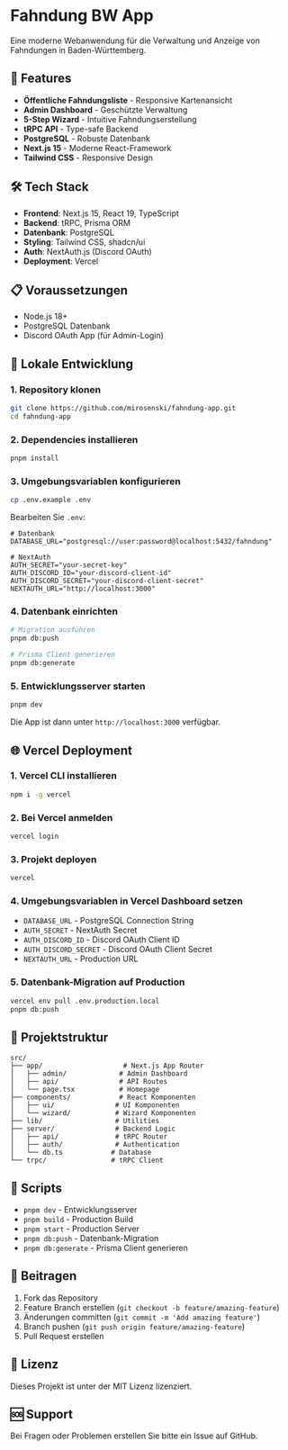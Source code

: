 # Fahndung BW App

Eine moderne Webanwendung für die Verwaltung und Anzeige von Fahndungen in Baden-Württemberg.

## 🚀 Features

- **Öffentliche Fahndungsliste** - Responsive Kartenansicht
- **Admin Dashboard** - Geschützte Verwaltung
- **5-Step Wizard** - Intuitive Fahndungserstellung
- **tRPC API** - Type-safe Backend
- **PostgreSQL** - Robuste Datenbank
- **Next.js 15** - Moderne React-Framework
- **Tailwind CSS** - Responsive Design

## 🛠️ Tech Stack

- **Frontend**: Next.js 15, React 19, TypeScript
- **Backend**: tRPC, Prisma ORM
- **Datenbank**: PostgreSQL
- **Styling**: Tailwind CSS, shadcn/ui
- **Auth**: NextAuth.js (Discord OAuth)
- **Deployment**: Vercel

## 📋 Voraussetzungen

- Node.js 18+
- PostgreSQL Datenbank
- Discord OAuth App (für Admin-Login)

## 🚀 Lokale Entwicklung

### 1. Repository klonen
```bash
git clone https://github.com/mirosenski/fahndung-app.git
cd fahndung-app
```

### 2. Dependencies installieren
```bash
pnpm install
```

### 3. Umgebungsvariablen konfigurieren
```bash
cp .env.example .env
```

Bearbeiten Sie `.env`:
```env
# Datenbank
DATABASE_URL="postgresql://user:password@localhost:5432/fahndung"

# NextAuth
AUTH_SECRET="your-secret-key"
AUTH_DISCORD_ID="your-discord-client-id"
AUTH_DISCORD_SECRET="your-discord-client-secret"
NEXTAUTH_URL="http://localhost:3000"
```

### 4. Datenbank einrichten
```bash
# Migration ausführen
pnpm db:push

# Prisma Client generieren
pnpm db:generate
```

### 5. Entwicklungsserver starten
```bash
pnpm dev
```

Die App ist dann unter `http://localhost:3000` verfügbar.

## 🌐 Vercel Deployment

### 1. Vercel CLI installieren
```bash
npm i -g vercel
```

### 2. Bei Vercel anmelden
```bash
vercel login
```

### 3. Projekt deployen
```bash
vercel
```

### 4. Umgebungsvariablen in Vercel Dashboard setzen
- `DATABASE_URL` - PostgreSQL Connection String
- `AUTH_SECRET` - NextAuth Secret
- `AUTH_DISCORD_ID` - Discord OAuth Client ID
- `AUTH_DISCORD_SECRET` - Discord OAuth Client Secret
- `NEXTAUTH_URL` - Production URL

### 5. Datenbank-Migration auf Production
```bash
vercel env pull .env.production.local
pnpm db:push
```

## 📁 Projektstruktur

```
src/
├── app/                    # Next.js App Router
│   ├── admin/             # Admin Dashboard
│   ├── api/               # API Routes
│   └── page.tsx           # Homepage
├── components/            # React Komponenten
│   ├── ui/               # UI Komponenten
│   └── wizard/           # Wizard Komponenten
├── lib/                  # Utilities
├── server/               # Backend Logic
│   ├── api/              # tRPC Router
│   ├── auth/             # Authentication
│   └── db.ts            # Database
└── trpc/                # tRPC Client
```

## 🔧 Scripts

- `pnpm dev` - Entwicklungsserver
- `pnpm build` - Production Build
- `pnpm start` - Production Server
- `pnpm db:push` - Datenbank-Migration
- `pnpm db:generate` - Prisma Client generieren

## 🤝 Beitragen

1. Fork das Repository
2. Feature Branch erstellen (`git checkout -b feature/amazing-feature`)
3. Änderungen committen (`git commit -m 'Add amazing feature'`)
4. Branch pushen (`git push origin feature/amazing-feature`)
5. Pull Request erstellen

## 📄 Lizenz

Dieses Projekt ist unter der MIT Lizenz lizenziert.

## 🆘 Support

Bei Fragen oder Problemen erstellen Sie bitte ein Issue auf GitHub.
